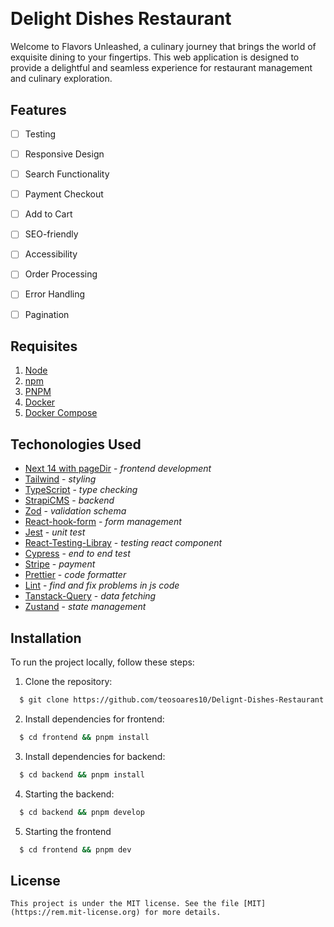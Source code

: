 <h1 align="center">
  <img src="" />
  <p></p>
</h1>

# Delight Dishes Restaurant

Welcome to Flavors Unleashed, a culinary journey that brings the world of exquisite dining to your fingertips. This web application is designed to provide a delightful and seamless experience for restaurant management and culinary exploration.

## Features
  - [ ] Testing
  - [ ] Responsive Design
  - [ ] Search Functionality
  - [ ] Payment Checkout
  - [ ] Add to Cart
  - [ ] SEO-friendly
  - [ ] Accessibility
  - [ ] Order Processing
  - [ ] Error Handling
  - [ ] Pagination


## Requisites

  1. [Node](https://nodejs.org/) 
  2. [npm](https://www.npmjs.com/)
  3. [PNPM](https://pnpm.io/)
  3. [Docker](https://www.docker.com/)
  4. [Docker Compose](https://docs.docker.com/compose/)

## Techonologies Used

  - [Next 14 with pageDir](https://nextjs.org/) - _frontend development_
  - [Tailwind](https://tailwindcss.com/) - _styling_
  - [TypeScript](https://www.typescriptlang.org/) - _type checking_
  - [StrapiCMS](https://strapi.io/) - _backend_
  - [Zod](https://zod.dev/) - _validation schema_
  - [React-hook-form](https://react-hook-form.com/) - _form management_
  - [Jest](https://jestjs.io/) - _unit test_
  - [React-Testing-Libray](https://testing-library.com/) - _testing react component_
  - [Cypress](https://playwright.dev/) - _end to end test_
  - [Stripe](https://Stripe.com/) - _payment_
  - [Prettier](https://prettier.io/) - _code formatter_
  - [Lint](https://prettier.io/) - _find and fix problems in js code_
  - [Tanstack-Query](https://tanstack.com/query) - _data fetching_
  - [Zustand](https://www.npmjs.com/package/zustand?activeTab=readme) - _state management_

## Installation
To run the project locally, follow these steps:

  1. Clone the repository:
  
  ```bash
    $ git clone https://github.com/teosoares10/Delignt-Dishes-Restaurant.git
  ```

  2. Install dependencies for frontend:
  
  ```bash
    $ cd frontend && pnpm install
  ```

  3. Install dependencies for backend:

  ```bash
    $ cd backend && pnpm install
  ```

  4. Starting the backend:

  ```bash
    $ cd backend && pnpm develop
  ```

  5. Starting the frontend

  ```bash
    $ cd frontend && pnpm dev
  ```

  ## License

    This project is under the MIT license. See the file [MIT](https://rem.mit-license.org) for more details. 
